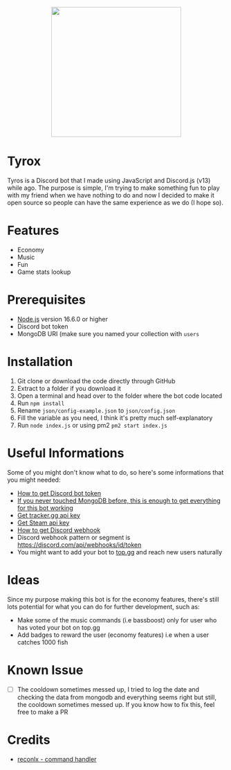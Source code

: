 <p align="center">
  <img width="300" height="300" src="https://i.imgur.com/86gFNId.png">
</p>

# Tyrox
Tyros is a Discord bot that I made using JavaScript and Discord.js (v13) while ago. The purpose is simple, I'm trying to make something fun to play with my friend when we have nothing to do and now I decided to make it open source so people can have the same experience as we do (I hope so).
# Features
- Economy
- Music
- Fun
- Game stats lookup
# Prerequisites
- [Node.js](https://nodejs.org/en/) version 16.6.0 or higher
- Discord bot token
- MongoDB URI (make sure you named your collection with `users`
# Installation
1. Git clone or download the code directly through GitHub
2. Extract to a folder if you download it
3. Open a terminal and head over to the folder where the bot code located
4. Run `npm install`
5. Rename `json/config-example.json` to `json/config.json`
6. Fill the variable as you need, I think it's pretty much self-explanatory
7. Run `node index.js` or using pm2 `pm2 start index.js`
# Useful Informations
Some of you might don't know what to do, so here's some informations that you might needed:
- [How to get Discord bot token](https://www.writebots.com/discord-bot-token/)
- [If you never touched MongoDB before, this is enough to get everything for this bot working](https://www.youtube.com/watch?v=EcJERV3IiLM&t=804s)
- [Get tracker.gg api key](https://tracker.gg/developers/docs/getting-started)
- [Get Steam api key](https://steamcommunity.com/dev/apikey)
- [How to get Discord webhook](https://www.youtube.com/watch?v=fKksxz2Gdnc)
- Discord webhook pattern or segment is https://discord.com/api/webhooks/id/token
- You might want to add your bot to [top.gg](https://top.gg/) and reach new users naturally
# Ideas
Since my purpose making this bot is for the economy features, there's still lots potential for what you can do for further development, such as:
- Make some of the music commands (i.e bassboost) only for user who has voted your bot on top.gg
- Add badges to reward the user (economy features) i.e when a user catches 1000 fish
# Known Issue
- [ ] The cooldown sometimes messed up, I tried to log the date and checking the data from mongodb and everything seems right but still, the cooldown sometimes messed up. If you know how to fix this, feel free to make a PR
# Credits
- [reconlx - command handler](https://github.com/reconlx/djs-base-handler)

